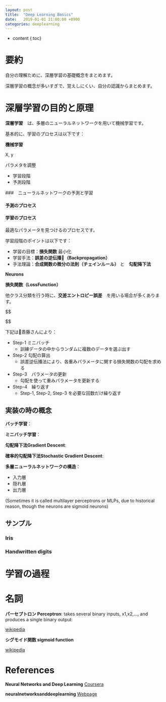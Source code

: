 ```yaml
---
layout: post
title:  "Deep Learning Basics"
date:   2019-01-01 21:00:00 +0900
categories: deeplearning
---
```


* content
{:toc}

# 要約

自分の理解ために、深層学習の基礎概念をまとめます。

深層学習の概念が多いすぎで、覚えしにくい、自分の認識からまとめます。


# 深層学習の目的と原理

**深層学習**　は、多層のニューラルネットワークを用いて機械学習です。

基本的に、学習のプロセスは以下です：


**機械学習**

X, y

パラメタを調整

- 学習段階
- 予測段階

###　ニューラルネットワークの予測と学習

#### 予測のプロセス



#### 学習のプロセス



最適なパラメータを見つけるのプロセスです。

学習段階のポイントは以下です：

- 学習の目標：**損失関数** 最小化
- 学習手法：**誤差の逆伝播（Backpropagation）**
- 手法理論：**合成関数の微分の法則（チェインルール）** と　**勾配降下法**

**Neurons**

**損失関数（LossFunction）**

他クラス分類を行う時に、**交差エントロピー誤差**　を用いる場合が多くあります。

$$

$$

下記は斎藤さんにより：

- Step-1 ミニバッチ
  - 訓練データの中からランダムに複数のデータを選ぶ出す
- Step-2 勾配の算出
  - 誤差逆伝播法により、各重みパラメータに関する損失関数の勾配を求める
- Step-3　パラメータの更新
  - 勾配を使って重みパラメータを更新する
- Step-4　繰り返す
  - Step-1, Step-2, Step-3 を必要な回数だけ繰り返す

## 実装の時の概念


**バッチ学習**：

**ミニバッチ学習**：


**勾配降下法Gradient Descent**:

**確率的勾配降下法Stochastic Gradient Descent**:




**多層ニューラルネットワークの構造**：

- 入力層
- 隠れ層
- 出力層

(Sometimes it is called multilayer perceptrons or MLPs, due to historical　reason, though the neurons are sigmoid neurons)

## サンプル

### Iris

### Handwritten digits



# 学習の過程


# 名詞


**パーセプトロン Perceptron**:
takes several binary inputs, x1,x2,…, and produces a single binary output:

[wikipedia](https://ja.wikipedia.org/wiki/%E3%83%91%E3%83%BC%E3%82%BB%E3%83%97%E3%83%88%E3%83%AD%E3%83%B3)

**シグモイド関数 sigmoid function**



[wikipedia](https://ja.wikipedia.org/wiki/%E3%82%B7%E3%82%B0%E3%83%A2%E3%82%A4%E3%83%89%E9%96%A2%E6%95%B0)


# References

**Neural Networks and Deep Learning** [Coursera](https://www.coursera.org/learn/neural-networks-deep-learning)

**neuralnetworksanddeeplearning** [Webpage](http://neuralnetworksanddeeplearning.com/chap1.html)
